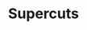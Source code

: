 ---
title: "Supercuts"
url: /portland/supercuts-southwest-beaverton-hillsdale-highway/
shop: hairdresser
---